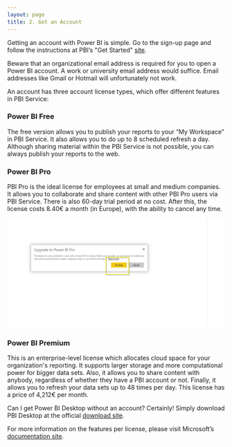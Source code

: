 ```yaml
---
layout: page
title: 2. Get an Account
---
```


Getting an account with Power BI is simple. Go to the sign-up page and follow the instructions at PBI’s "Get Started" [site](https://signup.microsoft.com/signup?sku=a403ebcc-fae0-4ca2-8c8c-7a907fd6c235).

Beware that an organizational email address is required for you to open a Power BI account. A work or university email address would suffice. Email addresses like Gmail or Hotmail will unfortunately not work.  

An account has three account license types, which offer different features in PBI Service:  


### Power BI Free  

The free version allows you to publish your reports to your “My Workspace” in PBI Service. It also allows you to do up to 8 scheduled refresh a day. Although sharing material within the PBI Service is not possible, you can always publish your reports to the web.

[comment]: <> (Add link to tip later on)   

 
### Power BI Pro  

PBI Pro is the ideal license for employees at small and medium companies. It allows you to collaborate and share content with other PBI Pro users via PBI Service. There is also 60-day trial period at no cost. After this, the license costs 8.40€ a month (in Europe), with the ability to cancel any time.    


![002-get-account-img1](/asset/screenshot/002-get-account-img1.jpg)
 

### Power BI Premium  

This is an enterprise-level license which allocates cloud space for your organization's reporting. It supports larger storage and more computational power for bigger data sets. Also, it allows you to share content with anybody, regardless of whether they have a PBI account or not. Finally, it allows you to refresh your data sets up to 48 times per day. This license has a price of 4,212€ per month.  

 
Can I get Power BI Desktop without an account? Certainly! Simply download PBI Desktop at the official [download site](https://powerbi.microsoft.com/en-us/desktop/).

 
For more information on the features per license, please visit Microsoft’s [documentation site](https://docs.microsoft.com/en-us/power-bi/service-features-license-type#per-user-license-type-comparison). 